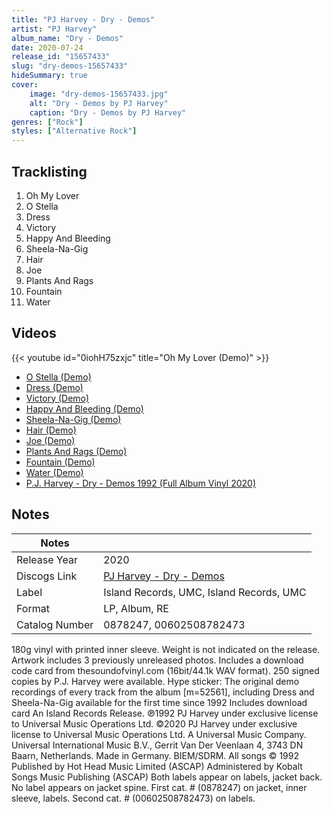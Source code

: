 ```yaml
---
title: "PJ Harvey - Dry - Demos"
artist: "PJ Harvey"
album_name: "Dry - Demos"
date: 2020-07-24
release_id: "15657433"
slug: "dry-demos-15657433"
hideSummary: true
cover:
    image: "dry-demos-15657433.jpg"
    alt: "Dry - Demos by PJ Harvey"
    caption: "Dry - Demos by PJ Harvey"
genres: ["Rock"]
styles: ["Alternative Rock"]
---
```

## Tracklisting
1. Oh My Lover
2. O Stella 
3. Dress
4. Victory
5. Happy And Bleeding
6. Sheela-Na-Gig
7. Hair
8. Joe
9. Plants And Rags
10. Fountain
11. Water

## Videos
{{< youtube id="0iohH75zxjc" title="Oh My Lover (Demo)" >}}
- [O Stella (Demo)](https://www.youtube.com/watch?v=WTsU6Kz2P5o)
- [Dress (Demo)](https://www.youtube.com/watch?v=yVbgYf5CUKs)
- [Victory (Demo)](https://www.youtube.com/watch?v=AfInQ_S2wdg)
- [Happy And Bleeding (Demo)](https://www.youtube.com/watch?v=QysU-W1FGwI)
- [Sheela-Na-Gig (Demo)](https://www.youtube.com/watch?v=WQwrFbUiJIU)
- [Hair (Demo)](https://www.youtube.com/watch?v=OFZyhVPy7vw)
- [Joe (Demo)](https://www.youtube.com/watch?v=pRrFIYYmKMg)
- [Plants And Rags (Demo)](https://www.youtube.com/watch?v=UDdOtL1sATE)
- [Fountain (Demo)](https://www.youtube.com/watch?v=hbutrQa8zcs)
- [Water (Demo)](https://www.youtube.com/watch?v=1jFb_5bQYZU)
- [P.J. Harvey - Dry - Demos 1992 (Full Album Vinyl 2020)](https://www.youtube.com/watch?v=QPHEb5SzdzU)

## Notes
| Notes          |             |
| ---------------| ----------- |
| Release Year   | 2020 |
| Discogs Link   | [PJ Harvey - Dry - Demos](https://www.discogs.com/release/15657433-PJ-Harvey-Dry-Demos) |
| Label          | Island Records, UMC, Island Records, UMC |
| Format         | LP, Album, RE |
| Catalog Number | 0878247, 00602508782473 |

180g vinyl with printed inner sleeve. Weight is not indicated on the release. Artwork includes 3 previously unreleased photos.  Includes a download code card from thesoundofvinyl.com (16bit/44.1k WAV format).  250 signed copies by P.J. Harvey were available.  Hype sticker: The original demo recordings of every track from the album [m=52561], including Dress and Sheela-Na-Gig available for the first time since 1992 Includes download card  An Island Records Release. ℗1992 PJ Harvey under exclusive license to Universal Music Operations Ltd. ©2020 PJ Harvey under exclusive license to Universal Music Operations Ltd. A Universal Music Company. Universal International Music B.V., Gerrit Van Der Veenlaan 4, 3743 DN Baarn, Netherlands. Made in Germany. BIEM/SDRM.  All songs © 1992 Published by Hot Head Music Limited (ASCAP) Administered by Kobalt Songs Music Publishing (ASCAP)  Both labels appear on labels, jacket back. No label appears on jacket spine.  First cat. # (0878247) on jacket, inner sleeve, labels. Second cat. # (00602508782473) on labels. 
